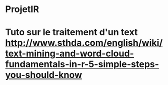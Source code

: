# ProjetIR
# Tuto sur le traitement d'un text http://www.sthda.com/english/wiki/text-mining-and-word-cloud-fundamentals-in-r-5-simple-steps-you-should-know
